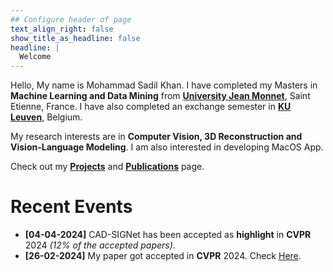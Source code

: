 ```yaml
---
## Configure header of page
text_align_right: false
show_title_as_headline: false
headline: |
  Welcome
---
```


<!-- this is a subheadline -->

Hello, My name is Mohammad Sadil Khan. I have completed my Masters in **Machine Learning and Data Mining** from [**University Jean Monnet**](https://www.univ-st-etienne.fr/fr/index.html), Saint Etienne, France. I have also completed an exchange semester in [**KU Leuven**](https://www.kuleuven.be/english/kuleuven), Belgium.

My research interests are in **Computer Vision, 3D Reconstruction and Vision-Language Modeling**. I am also interested in developing MacOS App. 

Check out my [**Projects**](/projects) and [**Publications**](/publications/) page.

# Recent Events

- **[04-04-2024]** CAD-SIGNet has been accepted as **highlight** in **CVPR** 2024 *(12% of the accepted papers)*.
- **[26-02-2024]** My paper got accepted in **CVPR** 2024. Check [Here](/publications/).

<!--# My Skills
-->
<!--### Programming Language
<code><img height="20" src="https://raw.githubusercontent.com/github/explore/80688e429a7d4ef2fca1e82350fe8e3517d3494d/topics/python/python.png"></code>
<code><img height="20" src="https://julialang.org/assets/infra/logo.svg"></code>
<code><img height="20" src="https://developer.apple.com/swift/images/swift-og.png"></code>
<code><img height="20" src="https://upload.wikimedia.org/wikipedia/fr/2/2e/Java_Logo.svg"></code>


### Tools and Frameworks
<code><img height="20" src="https://upload.wikimedia.org/wikipedia/en/c/cd/Anaconda_Logo.png"></code>
<code><img height="20" src="https://upload.wikimedia.org/wikipedia/commons/9/96/Pytorch_logo.png"></code>
<code><img height="20" src="https://keras.io/img/logo.png"></code>
<code><img height="20" src="https://upload.wikimedia.org/wikipedia/commons/5/53/OpenCV_Logo_with_text.png"></code>-->
<!--
I have completed my Masters in **Machine Learning and Data Mining** from [**University Jean Monnet**](https://www.univ-st-etienne.fr/fr/index.html), Saint Etienne, France. I have also completed an exchange semester in [**KU Leuven**](https://www.kuleuven.be/english/kuleuven), Belgium.
I have worked in [**Creatis Lab**](https://www.creatis.insa-lyon.fr/site7/en), INSA Lyon for my Master Thesis on the topic *Learning Shapes For The Effective Segmentation of 3D Medical Images using Point Cloud*. I worked as a research intern in [**Laboratoire Hubert Curien**](https://laboratoirehubertcurien.univ-st-etienne.fr/en/index.html) at Saint-Etienne, France on the topic of *Detector-Encoder Autoencoder for anomaly segmentation of 18th Century Ornaments* under the supervision of Professor Ŕemi Emonet and Professor Thierry Fournel.-->




